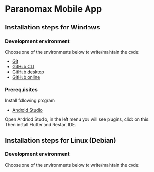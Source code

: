 # Paranomax Mobile App

## Installation steps for Windows

### Development environment
Choose one of the environments below to write/maintain the code:
- [Git](https://git-scm.com/downloads)
- [GitHub CLI](https://cli.github.com/)
- [GitHub desktop](https://desktop.github.com/download/)
- [GitHub online](https://github.com/)
  
### Prerequisites
Install following program
- [Android Studio](https://developer.android.com/studio/install)

Open Andriod Studio, in the left menu you will see plugins, click on this.
Then install Flutter and Restart IDE.


## Installation steps for Linux (Debian)

### Development environment
Choose one of the environments below to write/maintain the code:

